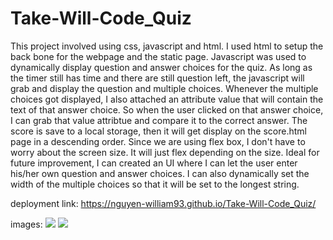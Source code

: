 # Take-Will-Code_Quiz

This project involved using css, javascript and html.
I used html to setup the back bone for the webpage and the static page. Javascript was used to dynamically display question and answer choices for the quiz. As long as the timer still has time and there are still question left, the javascript will grab and display the question and multiple choices. Whenever the multiple choices got displayed, I also attached an attribute value that will contain the text of that answer choice. So when the user clicked on that answer choice, I can grab that value attribtue and compare it to the correct answer.
The score is save to a local storage, then it will get display on the score.html page in a descending order. 
Since we are using flex box, I don't have to worry about the screen size. It will just flex depending on the size.
Ideal for future improvement, I can created an UI where I can let the user enter his/her own question and answer choices. I can also dynamically set the width of the multiple choices so that it will be set to the longest string.

deployment link: https://nguyen-william93.github.io/Take-Will-Code_Quiz/

images: ![](imaages/main-page.png)
        ![](images/score-page.png)